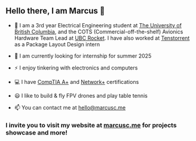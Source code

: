 ## Hello there,  I am Marcus 👋
- 🏫 I am a 3rd year Electrical Engineering student at [The University of British Columbia](https://www.ubc.ca/), and the COTS (Commercial-off-the-shelf) Avionics Hardware Team Lead at [UBC Rocket](https://www.ubcrocket.com/). I have also worked at [Tenstorrent](https://tenstorrent.com/) as a Package Layout Design intern 
  
- 🏢 I am currently looking for internship for summer 2025
- ⚡ I enjoy tinkering with electronics and computers
- 💻 I have [CompTIA A+](https://www.comptia.org/certifications/a) and [Network+](https://www.comptia.org/certifications/network) certifications
- 😃 I like to build & fly FPV drones and play table tennis 
- 📫 You can contact me at hello@marcusc.me
### I invite you to visit my website at [marcusc.me](https://marcusc.me/) for projects showcase and more!


<!--
**Beluguy/Beluguy** is a ✨ _special_ ✨ repository because its `README.md` (this file) appears on your GitHub profile.

Here are some ideas to get you started:

- 🔭 I’m currently working on ...
- 🌱 I’m currently learning ...
- 👯 I’m looking to collaborate on ...
- 🤔 I’m looking for help with ...
- 💬 Ask me about ...
- 📫 How to reach me: ...
- 😄 Pronouns: ...
- ⚡ Fun fact: ...
-->
